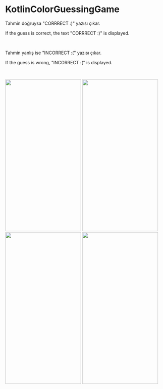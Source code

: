 # KotlinColorGuessingGame

Tahmin doğruysa "CORRRECT :)" yazısı çıkar.

If the guess is correct, the text "CORRRECT :)" is displayed.

</br>

Tahmin yanlış ise "INCORRECT :(" yazısı çıkar.

If the guess is wrong, "INCORRECT :(" is displayed.

</br>

<p align="left" width="100%">
  <img src="https://user-images.githubusercontent.com/73544434/159929668-1ac11d1d-3444-471b-a946-7e6532a92b12.png" width="240" height="480" />
  <img src="https://user-images.githubusercontent.com/73544434/159930295-b083f8e8-616b-4fe8-811c-39fd6cb36089.png" width="240" height="480" />
  <img src="https://user-images.githubusercontent.com/73544434/159930560-7282563f-3680-403e-b87e-d9e346771764.png" width="240" height="480" />
  <img src="https://user-images.githubusercontent.com/73544434/159930824-c342e967-0e93-4981-8502-5dbc6afaffbf.png" width="240" height="480" />
</p>

